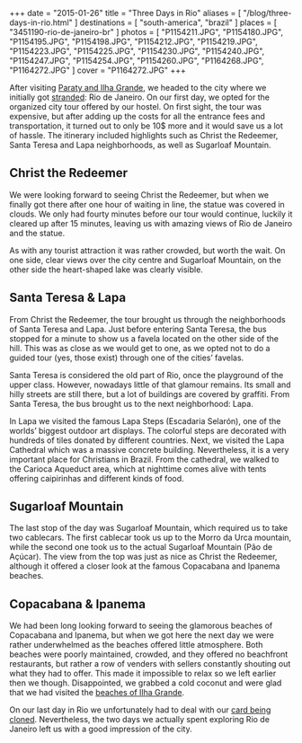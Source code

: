 +++
date    = "2015-01-26"
title   = "Three Days in Rio"
aliases = [ "/blog/three-days-in-rio.html" ]
destinations = [ "south-america", "brazil" ]
places  = [ "3451190-rio-de-janeiro-br" ]
photos  = [
  "P1154211.JPG", "P1154180.JPG", "P1154195.JPG", "P1154198.JPG", "P1154212.JPG",
  "P1154219.JPG", "P1154223.JPG", "P1154225.JPG", "P1154230.JPG", "P1154240.JPG",
  "P1154247.JPG", "P1154254.JPG", "P1154260.JPG", "P1164268.JPG", "P1164272.JPG"
]
cover = "P1164272.JPG"
+++

After visiting [Paraty and Ilha Grande](/brazils-costa-verde/), we headed to the city where we initially got [stranded](/a-week-of-problems/): Rio de Janeiro. On our first day, we opted for the organized city tour offered by our hostel. On first sight, the tour was expensive, but after adding up the costs for all the entrance fees and transportation, it turned out to only be 10$ more and it would save us a lot of hassle. The itinerary included highlights such as Christ the Redeemer, Santa Teresa and Lapa neighborhoods, as well as Sugarloaf Mountain.
<!--more-->
## Christ the Redeemer
We were looking forward to seeing Christ the Redeemer, but when we finally got there after one hour of waiting in line, the statue was covered in clouds. We only had fourty minutes before our tour would continue, luckily it cleared up after 15 minutes, leaving us with amazing views of Rio de Janeiro and the statue.

As with any tourist attraction it was rather crowded, but worth the wait. On one side, clear views over the city centre and Sugarloaf Mountain, on the other side the heart-shaped lake was clearly visible.

## Santa Teresa & Lapa
From Christ the Redeemer, the tour brought us through the neighborhoods of Santa Teresa and Lapa. Just before entering Santa Teresa, the bus stopped for a minute to show us a favela located on the other side of the hill. This was as close as we would get to one, as we opted not to do a guided tour (yes, those exist) through one of the cities’ favelas.

Santa Teresa is considered the old part of Rio, once the playground of the upper class. However, nowadays little of that glamour remains. Its small and hilly streets are still there, but a lot of buildings are covered by graffiti. From Santa Teresa, the bus brought us to the next neighborhood: Lapa.

In Lapa we visited the famous Lapa Steps (Escadaria Selarón), one of the worlds’ biggest outdoor art displays. The colorful steps are decorated with hundreds of tiles donated by different countries. Next, we visited the Lapa Cathedral which was a massive concrete building. Nevertheless, it is a very important place for Christians in Brazil. From the cathedral, we walked to the Carioca Aqueduct area, which at nighttime comes alive with tents offering caipirinhas and different kinds of food.

## Sugarloaf Mountain
The last stop of the day was Sugarloaf Mountain, which required us to take two cablecars. The first cablecar took us up to the Morro da Urca mountain, while the second one took us to the actual Sugarloaf Mountain (Pão de Açúcar). The view from the top was just as nice as Christ the Redeemer, although it offered a closer look at the famous Copacabana and Ipanema beaches.

## Copacabana & Ipanema
We had been long looking forward to seeing the glamorous beaches of Copacabana and Ipanema, but when we got here the next day we were rather underwhelmed as the beaches offered little atmosphere. Both beaches were poorly maintained, crowded, and they offered no beachfront restaurants, but rather a row of venders with sellers constantly shouting out what they had to offer. This made it impossible to relax so we left earlier then we though. Disappointed, we grabbed a cold coconut and were glad that we had visited the [beaches of Ilha Grande](/brazils-costa-verde/).

On our last day in Rio we unfortunately had to deal with our [card being cloned](/a-week-of-problems/). Nevertheless, the two days we actually spent exploring Rio de Janeiro left us with a good impression of the city.